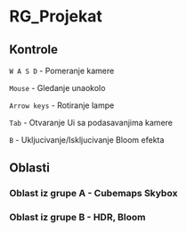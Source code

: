 # RG_Projekat

## Kontrole

`W A S D` - Pomeranje kamere

`Mouse` - Gledanje unaokolo

`Arrow keys` - Rotiranje lampe

`Tab` - Otvaranje Ui sa podasavanjima kamere

`B` - Ukljucivanje/Iskljucivanje Bloom efekta

## Oblasti

### Oblast iz grupe A - Cubemaps Skybox

### Oblast iz grupe B - HDR, Bloom